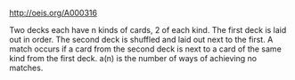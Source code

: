 http://oeis.org/A000316

Two decks each have n kinds of cards, 2 of each kind. The first deck is laid out in order. The second deck is shuffled and laid out next to the first. A match occurs if a card from the second deck is next to a card of the same kind from the first deck. a(n) is the number of ways of achieving no matches.
